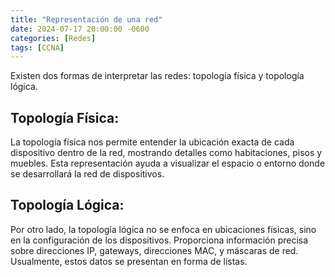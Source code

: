 ```yaml
---
title: "Representación de una red"
date: 2024-07-17 20:00:00 -0600
categories: [Redes]
tags: [CCNA]
---
```


Existen dos formas de interpretar las redes: topología física y topología lógica.

## Topología Física:

La topología física nos permite entender la ubicación exacta de cada dispositivo dentro de la red, mostrando detalles como habitaciones, pisos y muebles. Esta representación ayuda a visualizar el espacio o entorno donde se desarrollará la red de dispositivos.

## Topología Lógica:

Por otro lado, la topología lógica no se enfoca en ubicaciones físicas, sino en la configuración de los dispositivos. Proporciona información precisa sobre direcciones IP, gateways, direcciones MAC, y máscaras de red. Usualmente, estos datos se presentan en forma de listas.